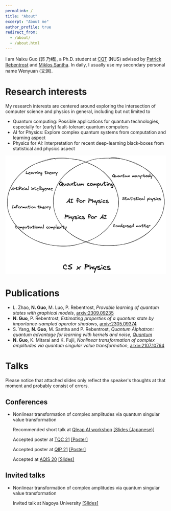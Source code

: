 ```yaml
---
permalink: /
title: "About"
excerpt: "About me"
author_profile: true
redirect_from: 
  - /about/
  - /about.html
---
```


I am Naixu Guo (郭 乃绪), a Ph.D. student at [CQT](https://www.quantumlah.org/) (NUS) advised by [Patrick Rebentrost](https://scholar.google.com/citations?user=XWHSBmUAAAAJ&hl=en) and [Miklos Santha](https://scholar.google.com.sg/citations?user=pER3wbkAAAAJ&hl=en).
In daily, I usually use my secondary personal name Wenyuan (文渊).


Research interests
======
My research interests are centered around exploring the intersection of computer science and physics in general, including but not limited to
* Quantum computing: Possible applications for quantum technologies, especially for (early) fault-tolerant quantum computers
* AI for Physics: Explore complex quantum systems from computation and learning aspect
* Physics for AI: Interpretation for recent deep-learning black-boxes from statistical and physics aspect


![avatar](_pages/Research_interest.png)

Publications
======
* L. Zhao, **N. Guo**, M. Luo, P. Rebentrost, *Provable learning of quantum states with graphical models*, [arxiv:2309.09235](https://arxiv.org/abs/2309.09235)
* **N. Guo**, P. Rebentrost, *Estimating properties of a quantum state by importance-sampled operator shadows*, [arxiv:2305.09374](https://arxiv.org/abs/2305.09374)
* S. Yang, **N. Guo**, M. Santha and P. Rebentrost, *Quantum Alphatron: quantum advantage for learning with kernels and noise*, [*Quantum*](https://arxiv.org/abs/2108.11670)
* **N. Guo**, K. Mitarai and K. Fujii, *Nonlinear transformation of complex amplitudes via quantum singular value transformation*, [arxiv:2107.10764](https://arxiv.org/abs/2107.10764)


Talks
======
Please notice that attached slides only reflect the speaker's thoughts at that moment and probably consist of errors.

## Conferences
- Nonlinear transformation of complex amplitudes via quantum singular value transformation 

  Recommended short talk at [Qleap AI workshop](https://qleap-qai.jp) [[Slides (Japanese)]](https://drive.google.com/file/d/1Y0f48uYliyMXGqAIoS9RWPujcSc5euIi/view?usp=sharing)

  Accepted poster at [TQC 21](https://tqc2021.lu.lv/) [[Poster]](https://drive.google.com/file/d/1cFB-CUBnA7koun60nT_IEEx4uFhnICk7/view?usp=sharing)
  
  Accepted poster at [QIP 21](https://www.mcqst.de/qip2021/) [[Poster]](https://drive.google.com/file/d/184jUftu5RYpeL6bULCRj_wjWqxnI2Qqq/view?usp=sharing)
  
  Accepted at [AQIS 20](http://aqis-conf.org/2020/) [[Slides]](https://drive.google.com/file/d/1H-jIOYfV-fKAgUWwQQ_7-luebPAsufhF/view?usp=sharing)
  
  
## Invited talks
- Nonlinear transformation of complex amplitudes via quantum singular value transformation

  Invited talk at Nagoya University [[Slides]](https://drive.google.com/file/d/1Zf-U_e8FYVwcK1CibgPA5IrKzNWyLzXS/view?usp=sharing) 
